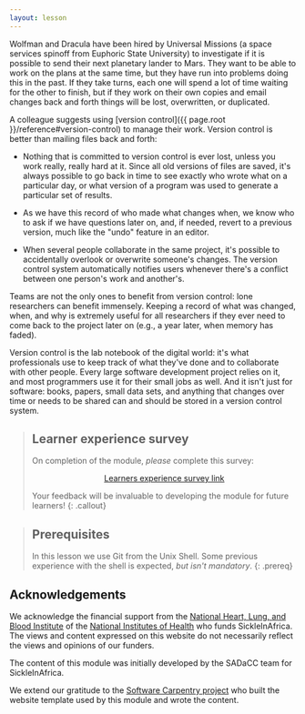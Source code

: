```yaml
---
layout: lesson
---
```


Wolfman and Dracula have been hired by Universal Missions (a space
services spinoff from Euphoric State University) to investigate if it
is possible to send their next planetary lander to Mars.  They want to
be able to work on the plans at the same time, but they have run into
problems doing this in the past.  If they take turns, each one will
spend a lot of time waiting for the other to finish, but if they work
on their own copies and email changes back and forth things will be
lost, overwritten, or duplicated.

A colleague suggests using [version control]({{ page.root }}/reference#version-control) to
manage their work. Version control is better than mailing files back and forth:

*   Nothing that is committed to version control is ever lost, unless
    you work really, really hard at it. Since all old versions of
    files are saved, it's always possible to go back in time to see
    exactly who wrote what on a particular day, or what version of a
    program was used to generate a particular set of results.

*   As we have this record of who made what changes when, we know who to ask
    if we have questions later on, and, if needed, revert to a previous
    version, much like the "undo" feature in an editor.

*   When several people collaborate in the same project, it's possible to
    accidentally overlook or overwrite someone's changes. The version control
    system automatically notifies users whenever there's a conflict between one
    person's work and another's.

Teams are not the only ones to benefit from version control: lone
researchers can benefit immensely.  Keeping a record of what was
changed, when, and why is extremely useful for all researchers if they
ever need to come back to the project later on (e.g., a year later,
when memory has faded).

Version control is the lab notebook of the digital world: it's what
professionals use to keep track of what they've done and to
collaborate with other people.  Every large software development
project relies on it, and most programmers use it for their small jobs
as well.  And it isn't just for software: books,
papers, small data sets, and anything that changes over time or needs
to be shared can and should be stored in a version control system.

> ## Learner experience survey
> On completion of the module, *please* complete this survey:
>
> <div align="center"><a href="https://protect-za.mimecast.com/s/BRYGCZ4GJ0iq3vNmUzad87">Learners experience survey link</a></div>
>
> Your feedback will be invaluable to developing the module for future learners!
{: .callout}

> ## Prerequisites
>
> In this lesson we use Git from the Unix Shell.
> Some previous experience with the shell is expected,
> *but isn't mandatory*.
{: .prereq}

## Acknowledgements
We acknowledge the financial support from the [National Heart, Lung, and Blood Institute](https://www.nhlbi.nih.gov/) of the [National Institutes of Health](https://www.nih.gov/) who funds SickleInAfrica. The views and content expressed on this website do not necessarily reflect the views and opinions of our funders. 

The content of this module was initially developed by the SADaCC team for SickleInAfrica.  

We extend our gratitude to the [Software Carpentry project](https://software-carpentry.org/) who built the website template used by this module and wrote the content. 
